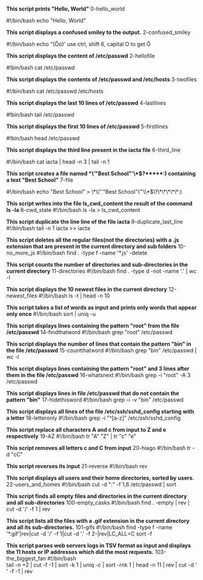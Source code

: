**This script prints "Hello, World"** 0-hello_world

#!/bin/bash echo "Hello, World"

**This script displays a confused smiley to the output.** 2-confused_smiley

#!/bin/bash echo "(Ôo)' use ctrl, shift 6, capital O to get Ô

**This script displays the content of /etc/passwd** 2-hellofile

#!bin/bash cat /etc/passwd

**This script displays the contents of /etc/passwd and /etc/hosts** 3-twofiles

#!/bin/bash cat /etc/passwd /etc/hosts

**This script displays the last 10 lines of /etc/passwd** 4-lastlines

#!bin/bash tail /etc/passwd

**This script displays the first 10 lines of /etc/passwd** 5-firstlines

#!bin/bash head /etc/passwd

**This script displays the third line present in the iacta file** 6-third_line

#!/bin/bash cat iacta | head -n 3 | tail -n 1

**This script creates a file named \*\\'"Best School"\'\\*$\?\*\*\*\*\*:) containing a text "Best School"** 7-file

#!/bin/bash echo "Best School" > \\\*\\\\"'\"Best School\"\\'"\\\\\*\$\\\?\\\*\\\*\\\*\\\*\\\*\:\)

**This script writes into the file ls_cwd_content the result of the command ls -la** 8-cwd_state
#!/bin/bash ls -la > ls_cwd_content

**This script duplicate the line line of the file iacta** 9-duplicate_last_line
#!/bin/bash tail -n 1 iacta >> iacta
     
**This script deletes all the regular files(not the directories) with a .js extension that are present in the current directory and sub folders** 10-no_more_js
#!/bin/bash
find . -type f -name '*.js' -delete

**This script counts the number of directories and sub-directories in the current directory** 11-directories
#!/bin/bash
find . -type d -not -name '.' | wc -l

**This script displays the 10 newest files in the current directory** 12-newest_files
#!/bin/bash
ls -t | head -n 10

**This script takes a list of words as input and prints only words that appear only once**
#!/bin/bash
sort | uniq -u

**This script displays lines containing the pattern "root" from the file /etc/passwd** 14-findthatword
#!/bin/bash
grep "root" /etc/passwd

**This script displays the number of lines that contain the pattern "bin" in the file /etc/passwd** 15-countthatword
#!/bin/bash 
grep "bin" /etc/passwd | wc -l 

**This script displays lines containing the pattern "root" and 3 lines after them in the file /etc/passwd** 16-whatsnext
#!/bin/bash
grep -i "root" -A 3 /etc/passwd

**This script displays lines in file /etc/passwd that do not contain the pattern "bin"** 17-hidethisword
#!/bin/bash
grep -i -v "bin" /etc/passwd

**This script displays all lines of the file /etc/ssh/sshd_config starting with a letter** 18-letteronly
#!/bin/bash
grep -i "^[a-z]" /etc/ssh/sshd_config

**This script replace all characters A and c from input to Z and e respectively** 19-AZ
#!/bin/bash
tr "A" "Z" | tr "c" "e"

**This script removes all letters c and C from input** 20-hiago
#!/bin/bash
tr -d "cC"


**This script reverses its input** 21-reverse
#!/bin/bash
rev

**This script displays all users and their home directories, sorted by users.** 22-users_and_homes
#!/bin/bash
cut -d ":" -f 1,6 /etc/passwd | sort

**This script finds all empty files and directories in the current directory and all sub-directories** 100-empty_casks
#!/bin/bash
find . -empty | rev | cut -d '/' -f 1 | rev

**This script lists all the files with a .gif extension in the current directory and all its sub-directories.** 101-gifs
#!/bin/bash
find -type f -name '*.gif'|rev|cut -d '/' -f 1|cut -d '.' -f 2-|rev|LC_ALL=C sort -f  

**This script parses web servers logs in TSV format as input and displays the 11 hosts or IP addresses which did the most requests.** 103-the_biggest_fan
#!/bin/bash                                                      
tail -n +2 | cut -f -1 | sort -k 1 | uniq -c | sort -rnk 1 | head -n 11 | rev | cut -d ' ' -f -1 | rev   








